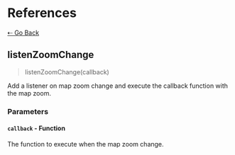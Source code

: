 # References

[&#8672; Go Back](../references/)

## listenZoomChange

> listenZoomChange(callback)

Add a listener on map zoom change and execute the callback function with the map zoom.

### Parameters

#### `callback` - Function

The function to execute when the map zoom change.